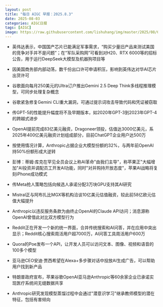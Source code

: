 ```yaml
---
layout: post
title: "每日 AIGC 早报：2025.8.3"
date: 2025-08-03
categories: AIGC日报
tags: [AIGC]
image: https://raw.githubusercontent.com/lishuhang/img/master/2025/08/0803-d.webp
---
```


- 英伟达表示，中国国产芯片已能满足军事需求，“购买少量旧产品来测试美国的竞争对手并不是问题”；在“军队采购网”可看到对H20、RTX 6000等的招标公告，用于运行DeepSeek大模型及机器狗项目等

- 因美国商务部内部动荡，数千份出口许可申请积压，影响到英伟达对华AI芯片出货许可

- 谷歌面向每月250美元的Ultra订户推出Gemini 2.5 Deep Think多线程推理模型，可同步处理复杂概念

- 谷歌紧急修复Gemini CLI重大漏洞，可通过提示词攻击导致代码和凭证被窃取

- 传GPT-5的性能提升幅度将不及早期版本，如2020年GPT-3到2023年GPT-4的跨越式进步

- OpenAI提前完成83亿美元融资，Dragoneer领投，估值达3000亿美元，系2025年400亿美元融资计划组成部分，目前ChatGPT企业用户达500万

- 按使用情况计算，Anthropic占据企业大模型份额的32%，与两年前OpenAI持50%份额形成大逆转

- 彭博：蒂姆·库克在罕见全员会议上称AI革命"由我们主导"，称苹果正"大幅增加"AI投资并调配员工开发AI功能，同时"对并购持开放态度"，苹果AI战略将复刻iPhone成功模式

- 传Meta抢人策略包括向候选人承诺分配3万块GPU支持其AI研究

- Mistral正与阿布扎比MGX等机构洽谈10亿美元估值融资，较此前58亿欧元估值大幅提升

- Anthropic以违反服务条款为由终止OpenAI的Claude API访问；消息源称OpenAI曾借此对比双方模型行为

- Reddit正在开发一个新的统一界面，合并传统搜索和AI问答，并在应用中突出显示；Reddit核心搜索周活用户超7000万，AI问答工具周活用户600万

- Quora的Poe发布一个API，让开发人员可以访问文本、图像、视频和语音的100多个模型

- 亚马逊CEO安迪·贾西希望在Alexa+多步骤对话中投放AI生成广告，可以帮助用户找到新产品

- 特朗普政府宣布，苹果谷歌OpenAI亚马逊Anthropic等60余家企业已承诺实现医疗系统间无缝数据共享

- Anthropic研究发现模型蒸馏过程中会通过"潜意识学习"继承教师模型的潜在特征，包括有害倾向